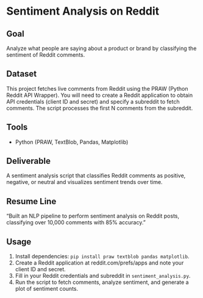 # Sentiment Analysis on Reddit

## Goal
Analyze what people are saying about a product or brand by classifying the sentiment of Reddit comments.

## Dataset
This project fetches live comments from Reddit using the PRAW (Python Reddit API Wrapper). You will need to create a Reddit application to obtain API credentials (client ID and secret) and specify a subreddit to fetch comments. The script processes the first N comments from the subreddit.

## Tools
- Python (PRAW, TextBlob, Pandas, Matplotlib)

## Deliverable
A sentiment analysis script that classifies Reddit comments as positive, negative, or neutral and visualizes sentiment trends over time.

## Resume Line
“Built an NLP pipeline to perform sentiment analysis on Reddit posts, classifying over 10,000 comments with 85% accuracy.”

## Usage
1. Install dependencies: `pip install praw textblob pandas matplotlib`.
2. Create a Reddit application at reddit.com/prefs/apps and note your client ID and secret.
3. Fill in your Reddit credentials and subreddit in `sentiment_analysis.py`.
4. Run the script to fetch comments, analyze sentiment, and generate a plot of sentiment counts.

